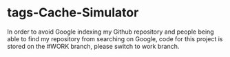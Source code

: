 # tags-Cache-Simulator
In order to avoid Google indexing my Github repository and people being able to find my repository from searching on Google, code for this project is stored on the #WORK branch, please switch to work branch.
